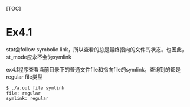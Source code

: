 [TOC]

# Ex4.1

stat会follow symbolic link，所以查看的总是最终指向的文件的状态。也因此，st_mode应永不会为symlink

ex4.1程序查看当前目录下的普通文件file和指向file的symlink，查询到的都是regular file类型

```shell
$ ./a.out file symlink
file: regular
symlink: regular
```

